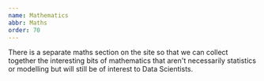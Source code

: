 ```yaml
---
name: Mathematics
abbr: Maths
order: 70
---
```


There is a separate maths section on the site so that we can collect together the interesting bits of mathematics that aren't necessarily statistics or modelling but will still be of interest to Data Scientists.